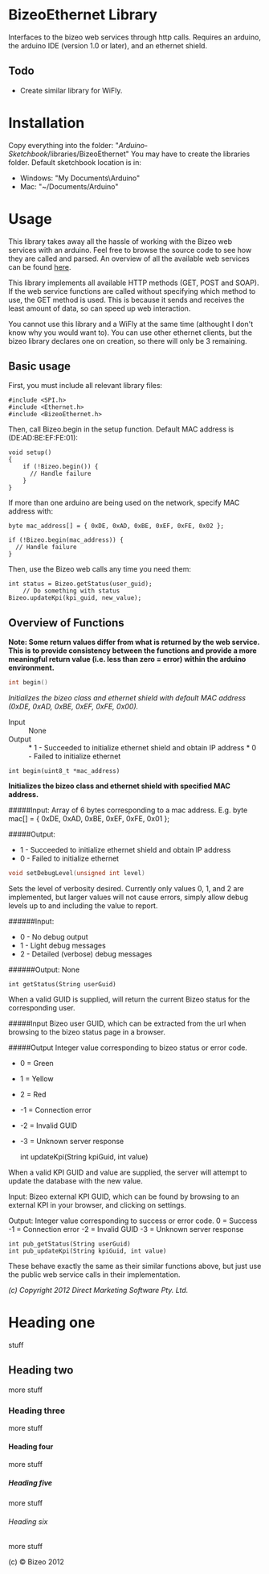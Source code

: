 # BizeoEthernet Library
Interfaces to the bizeo web services through http calls. Requires an arduino, the arduino IDE (version 1.0 or later), and an ethernet shield.

## Todo
* Create similar library for WiFly.

# Installation
Copy everything into the folder: "*Arduino-Sketchbook*/libraries/BizeoEthernet"
You may have to create the libraries folder. Default sketchbook location is in:

* Windows: "My Documents\Arduino"
* Mac: "~/Documents/Arduino"

# Usage
This library takes away all the hassle of working with the Bizeo web services with an arduino. Feel free to browse the source code to see how they are called and parsed. An overview of all the available web services can be found [here](http://bizeocloudws.cloudapp.net/PublicWS.asmx).

This library implements all available HTTP methods (GET, POST and SOAP). If the web service functions are called without specifying which method to use, the GET method is used. This is because it sends and receives the least amount of data, so can speed up web interaction.

You cannot use this library and a WiFly at the same time (althought I don't know why you would want to). You can use other ethernet clients, but the bizeo library declares one on creation, so there will only be 3 remaining.

## Basic usage
First, you must include all relevant library files:

    #include <SPI.h>
    #include <Ethernet.h>
    #include <BizeoEthernet.h>

Then, call Bizeo.begin in the setup function. Default MAC address is (DE:AD:BE:EF:FE:01):

    void setup()
    {
        if (!Bizeo.begin()) {
          // Handle failure
        }
    }

If more than one arduino are being used on the network, specify  MAC address with:

    byte mac_address[] = { 0xDE, 0xAD, 0xBE, 0xEF, 0xFE, 0x02 };
    
    if (!Bizeo.begin(mac_address)) {
      // Handle failure
    }

Then, use the Bizeo web calls any time you need them:

    int status = Bizeo.getStatus(user_guid);
        // Do something with status
    Bizeo.updateKpi(kpi_guid, new_value);

## Overview of Functions

**Note: Some return values differ from what is returned by the web service. This is to provide consistency between the functions and provide a more meaningful return value (i.e. less than zero = error) within the arduino environment.**

````c
int begin()
````

*Initializes the bizeo class and ethernet shield with default MAC address (0xDE, 0xAD, 0xBE, 0xEF, 0xFE, 0x00).*

<dl>
  <dt>Input</dt>
  <dd>None</dd>
  <dt>Output</dt>
  <dd>
  * 1 - Succeeded to initialize ethernet shield and obtain IP address
  * 0 - Failed to initialize ethernet
  </dd>
</dl>

    int begin(uint8_t *mac_address)

**Initializes the bizeo class and ethernet shield with specified MAC address.**

#####Input:
Array of 6 bytes corresponding to a mac address. E.g. byte mac[] = { 0xDE, 0xAD, 0xBE, 0xEF, 0xFE, 0x01 };

#####Output:
* 1 - Succeeded to initialize ethernet shield and obtain IP address
* 0 - Failed to initialize ethernet

```c
void setDebugLevel(unsigned int level)
```

Sets the level of verbosity desired. Currently only values 0, 1, and 2 are implemented, but larger values will not cause errors, simply allow debug levels up to and including the value to report.

######Input:
* 0 - No debug output
* 1 - Light debug messages
* 2 - Detailed (verbose) debug messages

######Output:
None

    int getStatus(String userGuid)

When a valid GUID is supplied, will return the current Bizeo status for the corresponding user.

#####Input
Bizeo user GUID, which can be extracted from the url when browsing to the bizeo status page in a browser.

#####Output
Integer value corresponding to bizeo status or error code.
*  0 = Green
*  1 = Yellow
*  2 = Red
* -1 = Connection error
* -2 = Invalid GUID
* -3 = Unknown server response  

    int updateKpi(String kpiGuid, int value)


When a valid KPI GUID and value are supplied, the server will attempt to update the database with the new value.

Input: Bizeo external KPI GUID, which can be found by browsing to
         an external KPI in your browser, and clicking on settings.

 Output: Integer value corresponding to success or error code.
         0 = Success
       -1 = Connection error
        -2 = Invalid GUID
        -3 = Unknown server response


    int pub_getStatus(String userGuid)
    int pub_updateKpi(String kpiGuid, int value)

These behave exactly the same as their similar functions above, but just use the public web service calls in their implementation.


*(c) Copyright 2012 Direct Marketing Software Pty. Ltd.*


# Heading one
stuff

## Heading two
more stuff

### Heading three
more stuff

#### Heading four
more stuff

##### Heading five
more stuff

###### Heading six
more stuff

(c) &copy; Bizeo 2012

